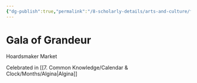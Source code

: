 ```yaml
---
{"dg-publish":true,"permalink":"/8-scholarly-details/arts-and-culture/festivals-and-ceremonies/gala-of-grandeur/","noteIcon":""}
---
```


# Gala of Grandeur

Hoardsmaker Market 

Celebrated in [[7. Common Knowledge/Calendar & Clock/Months/Algina\|Algina]] 